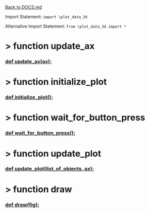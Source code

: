[Back to DOCS.md](DOCS.md)

Import Statement: `import \plot_data_3d`

Alternative Import Statement: `from \plot_data_3d import *`

# >  function update_ax #

### [def update_ax(ax):](./../\plot_data_3d.py#L75) 

# >  function initialize_plot #

### [def initialize_plot():](./../\plot_data_3d.py#L84) 

# >  function wait_for_button_press #

### [def wait_for_button_press():](./../\plot_data_3d.py#L96) 

# >  function update_plot #

### [def update_plot(list_of_objects, ax):](./../\plot_data_3d.py#L101) 

# >  function draw #

### [def draw(fig):](./../\plot_data_3d.py#L142) 

